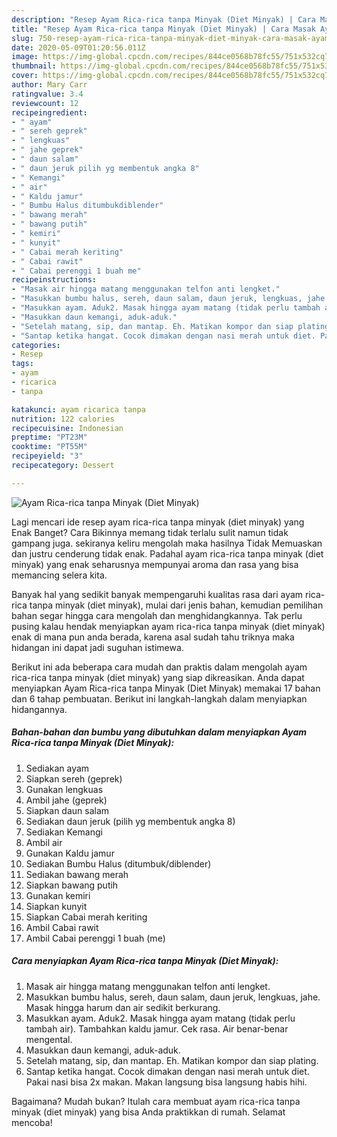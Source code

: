 ```yaml
---
description: "Resep Ayam Rica-rica tanpa Minyak (Diet Minyak) | Cara Masak Ayam Rica-rica tanpa Minyak (Diet Minyak) Yang Lezat"
title: "Resep Ayam Rica-rica tanpa Minyak (Diet Minyak) | Cara Masak Ayam Rica-rica tanpa Minyak (Diet Minyak) Yang Lezat"
slug: 750-resep-ayam-rica-rica-tanpa-minyak-diet-minyak-cara-masak-ayam-rica-rica-tanpa-minyak-diet-minyak-yang-lezat
date: 2020-05-09T01:20:56.011Z
image: https://img-global.cpcdn.com/recipes/844ce0568b78fc55/751x532cq70/ayam-rica-rica-tanpa-minyak-diet-minyak-foto-resep-utama.jpg
thumbnail: https://img-global.cpcdn.com/recipes/844ce0568b78fc55/751x532cq70/ayam-rica-rica-tanpa-minyak-diet-minyak-foto-resep-utama.jpg
cover: https://img-global.cpcdn.com/recipes/844ce0568b78fc55/751x532cq70/ayam-rica-rica-tanpa-minyak-diet-minyak-foto-resep-utama.jpg
author: Mary Carr
ratingvalue: 3.4
reviewcount: 12
recipeingredient:
- " ayam"
- " sereh geprek"
- " lengkuas"
- " jahe geprek"
- " daun salam"
- " daun jeruk pilih yg membentuk angka 8"
- " Kemangi"
- " air"
- " Kaldu jamur"
- " Bumbu Halus ditumbukdiblender"
- " bawang merah"
- " bawang putih"
- " kemiri"
- " kunyit"
- " Cabai merah keriting"
- " Cabai rawit"
- " Cabai perenggi 1 buah me"
recipeinstructions:
- "Masak air hingga matang menggunakan telfon anti lengket."
- "Masukkan bumbu halus, sereh, daun salam, daun jeruk, lengkuas, jahe. Masak hingga harum dan air sedikit berkurang."
- "Masukkan ayam. Aduk2. Masak hingga ayam matang (tidak perlu tambah air). Tambahkan kaldu jamur. Cek rasa. Air benar-benar mengental."
- "Masukkan daun kemangi, aduk-aduk."
- "Setelah matang, sip, dan mantap. Eh. Matikan kompor dan siap plating."
- "Santap ketika hangat. Cocok dimakan dengan nasi merah untuk diet. Pakai nasi bisa 2x makan. Makan langsung bisa langsung habis hihi."
categories:
- Resep
tags:
- ayam
- ricarica
- tanpa

katakunci: ayam ricarica tanpa 
nutrition: 122 calories
recipecuisine: Indonesian
preptime: "PT23M"
cooktime: "PT55M"
recipeyield: "3"
recipecategory: Dessert

---
```



![Ayam Rica-rica tanpa Minyak (Diet Minyak)](https://img-global.cpcdn.com/recipes/844ce0568b78fc55/751x532cq70/ayam-rica-rica-tanpa-minyak-diet-minyak-foto-resep-utama.jpg)

Lagi mencari ide resep ayam rica-rica tanpa minyak (diet minyak) yang Enak Banget? Cara Bikinnya memang tidak terlalu sulit namun tidak gampang juga. sekiranya keliru mengolah maka hasilnya Tidak Memuaskan dan justru cenderung tidak enak. Padahal ayam rica-rica tanpa minyak (diet minyak) yang enak seharusnya mempunyai aroma dan rasa yang bisa memancing selera kita.



Banyak hal yang sedikit banyak mempengaruhi kualitas rasa dari ayam rica-rica tanpa minyak (diet minyak), mulai dari jenis bahan, kemudian pemilihan bahan segar hingga cara mengolah dan menghidangkannya. Tak perlu pusing kalau hendak menyiapkan ayam rica-rica tanpa minyak (diet minyak) enak di mana pun anda berada, karena asal sudah tahu triknya maka hidangan ini dapat jadi suguhan istimewa.


Berikut ini ada beberapa cara mudah dan praktis dalam mengolah ayam rica-rica tanpa minyak (diet minyak) yang siap dikreasikan. Anda dapat menyiapkan Ayam Rica-rica tanpa Minyak (Diet Minyak) memakai 17 bahan dan 6 tahap pembuatan. Berikut ini langkah-langkah dalam menyiapkan hidangannya.

<!--inarticleads1-->

##### Bahan-bahan dan bumbu yang dibutuhkan dalam menyiapkan Ayam Rica-rica tanpa Minyak (Diet Minyak):

1. Sediakan  ayam
1. Siapkan  sereh (geprek)
1. Gunakan  lengkuas
1. Ambil  jahe (geprek)
1. Siapkan  daun salam
1. Sediakan  daun jeruk (pilih yg membentuk angka 8)
1. Sediakan  Kemangi
1. Ambil  air
1. Gunakan  Kaldu jamur
1. Sediakan  Bumbu Halus (ditumbuk/diblender)
1. Sediakan  bawang merah
1. Siapkan  bawang putih
1. Gunakan  kemiri
1. Siapkan  kunyit
1. Siapkan  Cabai merah keriting
1. Ambil  Cabai rawit
1. Ambil  Cabai perenggi 1 buah (me)




<!--inarticleads2-->

##### Cara menyiapkan Ayam Rica-rica tanpa Minyak (Diet Minyak):

1. Masak air hingga matang menggunakan telfon anti lengket.
1. Masukkan bumbu halus, sereh, daun salam, daun jeruk, lengkuas, jahe. Masak hingga harum dan air sedikit berkurang.
1. Masukkan ayam. Aduk2. Masak hingga ayam matang (tidak perlu tambah air). Tambahkan kaldu jamur. Cek rasa. Air benar-benar mengental.
1. Masukkan daun kemangi, aduk-aduk.
1. Setelah matang, sip, dan mantap. Eh. Matikan kompor dan siap plating.
1. Santap ketika hangat. Cocok dimakan dengan nasi merah untuk diet. Pakai nasi bisa 2x makan. Makan langsung bisa langsung habis hihi.




Bagaimana? Mudah bukan? Itulah cara membuat ayam rica-rica tanpa minyak (diet minyak) yang bisa Anda praktikkan di rumah. Selamat mencoba!
